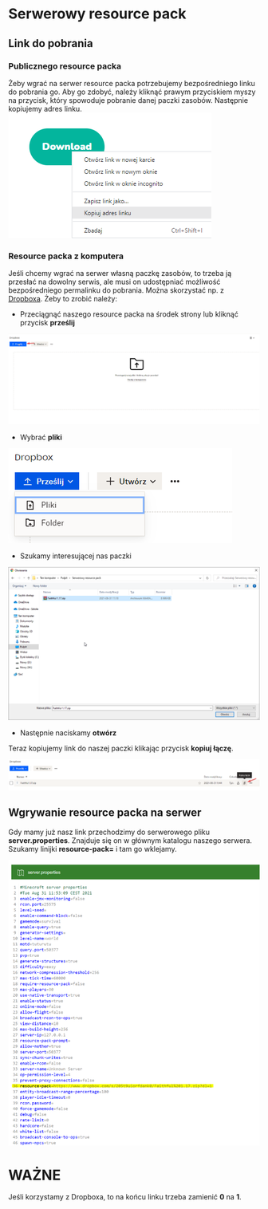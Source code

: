 # Serwerowy resource pack
## Link do pobrania
### Publicznego resource packa

Żeby wgrać na serwer resource packa potrzebujemy bezpośredniego linku do pobrania go. Aby go zdobyć, należy kliknąć prawym przyciskiem myszy na przycisk, 
który spowoduje pobranie danej paczki zasobów. Następnie kopiujemy adres linku.
![1](img/rscp/1.png)

### Resource packa z komputera

Jeśli chcemy wgrać na serwer własną paczkę zasobów, to trzeba ją przesłać na dowolny serwis, ale musi on udostępniać możliwość bezpośredniego permalinku do pobrania. Można skorzystać np. z [Dropboxa](https://www.dropbox.com/). 
Żeby to zrobić należy:
* Przeciągnąć naszego resource packa na środek strony lub kliknąć przycisk **prześlij**

![1](img/rscp/2.png)
* Wybrać **pliki**

![1](img/rscp/3.png)
* Szukamy interesującej nas paczki

![1](img/rscp/4.png)
* Następnie naciskamy **otwórz**

Teraz kopiujemy link do naszej paczki klikając przycisk **kopiuj łączę**.

![1](img/rscp/5.png)

## Wgrywanie resource packa na serwer
Gdy mamy już nasz link przechodzimy do serwerowego pliku **server.properties**. Znajduje się on w głównym katalogu naszego serwera.
Szukamy linijki **resource-pack=** i tam go wklejamy.

![1](img/rscp/6.png)

# WAŻNE
Jeśli korzystamy z Dropboxa, to na końcu linku trzeba zamienić **0** na **1**.
